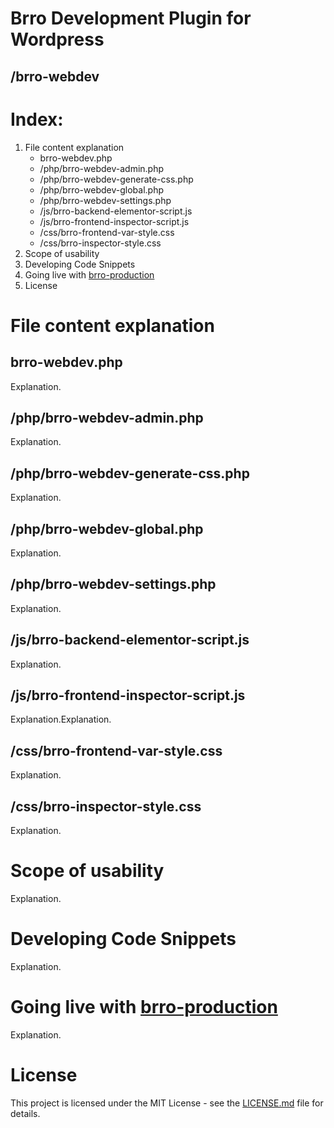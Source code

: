 # Brro Development Plugin for Wordpress
## /brro-webdev
 
# Index:
1. File content explanation
	* brro-webdev.php
 	* /php/brro-webdev-admin.php
 	* /php/brro-webdev-generate-css.php
 	* /php/brro-webdev-global.php
 	* /php/brro-webdev-settings.php
 	* /js/brro-backend-elementor-script.js
 	* /js/brro-frontend-inspector-script.js
 	* /css/brro-frontend-var-style.css
 	* /css/brro-inspector-style.css
2. Scope of usability
3. Developing Code Snippets
4. Going live with [brro-production](#)
5. License


# File content explanation
## brro-webdev.php
Explanation.

## /php/brro-webdev-admin.php
Explanation.

## /php/brro-webdev-generate-css.php
Explanation.

## /php/brro-webdev-global.php
Explanation.

## /php/brro-webdev-settings.php
Explanation.

## /js/brro-backend-elementor-script.js
Explanation.

## /js/brro-frontend-inspector-script.js
Explanation.Explanation.

## /css/brro-frontend-var-style.css
Explanation.

## /css/brro-inspector-style.css
Explanation.


# Scope of usability
Explanation.


# Developing Code Snippets
Explanation.


# Going live with [brro-production](#)
Explanation.


# License
This project is licensed under the MIT License - see the [LICENSE.md](#) file for details.